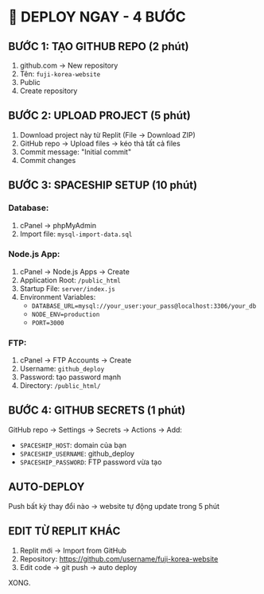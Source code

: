 # 🚀 DEPLOY NGAY - 4 BƯỚC

## BƯỚC 1: TẠO GITHUB REPO (2 phút)
1. github.com → New repository
2. Tên: `fuji-korea-website`
3. Public
4. Create repository

## BƯỚC 2: UPLOAD PROJECT (5 phút)
1. Download project này từ Replit (File → Download ZIP)
2. GitHub repo → Upload files → kéo thả tất cả files
3. Commit message: "Initial commit"
4. Commit changes

## BƯỚC 3: SPACESHIP SETUP (10 phút)
### Database:
1. cPanel → phpMyAdmin
2. Import file: `mysql-import-data.sql`

### Node.js App:
1. cPanel → Node.js Apps → Create
2. Application Root: `/public_html`
3. Startup File: `server/index.js`
4. Environment Variables:
   - `DATABASE_URL=mysql://your_user:your_pass@localhost:3306/your_db`
   - `NODE_ENV=production`
   - `PORT=3000`

### FTP:
1. cPanel → FTP Accounts → Create
2. Username: `github_deploy`
3. Password: tạo password mạnh
4. Directory: `/public_html/`

## BƯỚC 4: GITHUB SECRETS (1 phút)
GitHub repo → Settings → Secrets → Actions → Add:
- `SPACESHIP_HOST`: domain của bạn
- `SPACESHIP_USERNAME`: github_deploy
- `SPACESHIP_PASSWORD`: FTP password vừa tạo

## AUTO-DEPLOY
Push bất kỳ thay đổi nào → website tự động update trong 5 phút

## EDIT TỪ REPLIT KHÁC
1. Replit mới → Import from GitHub
2. Repository: https://github.com/username/fuji-korea-website
3. Edit code → git push → auto deploy

XONG.